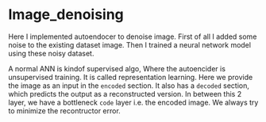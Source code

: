 # Image_denoising

Here I implemented autoendocer to denoise image. First of all I added some noise to the existing dataset image. Then I trained a neural network model using these noisy dataset.   

A normal ANN is kindof supervised algo, Where the autoencider is unsupervised training. It is called representation learning. Here we provide the image as an input in the `encoded` section. It also has a `decoded` section, which predicts the output as a reconstructed version. In between this 2 layer, we have a bottleneck `code` layer i.e. the encoded image. We always try to minimize the recontructor error.
